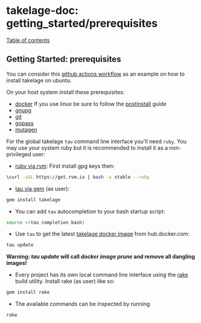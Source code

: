 # takelage-doc: getting_started/prerequisites

[Table of contents](../../README.md)

## Getting Started: prerequisites

You can consider this 
[github actions workflow](https://github.com/takelwerk/takelage-dev/blob/main/.github/workflows/build_test_project_nightly.yml)
as an example on how to install takelage on ubuntu.

On your host system install these prerequisites:
- [docker](https://docs.docker.com/get-docker/)
  If you use linux be sure to follow the
  [postinstall](https://docs.docker.com/engine/install/linux-postinstall/)
  guide
- [gnupg](https://gnupg.org/)
- [git](https://git-scm.com)
- [gopass](https://www.gopass.pw)
- [mutagen](https://mutagen.io/)

For the global takelage `tau` command line interface you'll need `ruby`.
You may use your system ruby but it is recommended to install it
as a non-privileged user:
- [ruby via rvm](https://rvm.io): First install gpg keys then:
```bash
\curl -sSL https://get.rvm.io | bash -s stable --ruby
```
- [tau via gem](https://github.com/takelwerk/takelage-cli) (as user):
```bash
gem install takelage
```
- You can add `tau` autocompletion to your bash startup script:
```bash
source <(tau completion bash)
```
- Use `tau` to get the latest
  [takelage docker image](https://hub.docker.com/r/takelwerk/takelage)
  from hub.docker.com:
```bash
tau update
```
**Warning: *tau update* will call *docker image prune* and remove all dangling images!**
- Every project has its own local command line interface using the
  [rake](https://github.com/ruby/rake) build utility.
  Install rake (as user) like so:
```bash
gem install rake
```
-  The available commands can be inspected by running
```bash
rake
```

